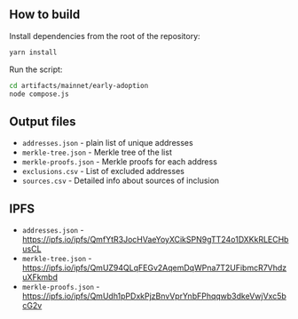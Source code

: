 
## How to build

Install dependencies from the root of the repository:
```bash
yarn install
```

Run the script:
```bash
cd artifacts/mainnet/early-adoption
node compose.js
```

## Output files

- `addresses.json` - plain list of unique addresses
- `merkle-tree.json` - Merkle tree of the list
- `merkle-proofs.json` - Merkle proofs for each address
- `exclusions.csv` - List of excluded addresses
- `sources.csv` - Detailed info about sources of inclusion

## IPFS

- `addresses.json` - https://ipfs.io/ipfs/QmfYtR3JocHVaeYoyXCikSPN9gTT24o1DXKkRLECHbusCL
- `merkle-tree.json` - https://ipfs.io/ipfs/QmUZ94QLqFEGv2AqemDqWPna7T2UFibmcR7VhdzuXFkmbd
- `merkle-proofs.json` - https://ipfs.io/ipfs/QmUdh1pPDxkPjzBnvVprYnbFPhqqwb3dkeVwjVxc5bcG2v
